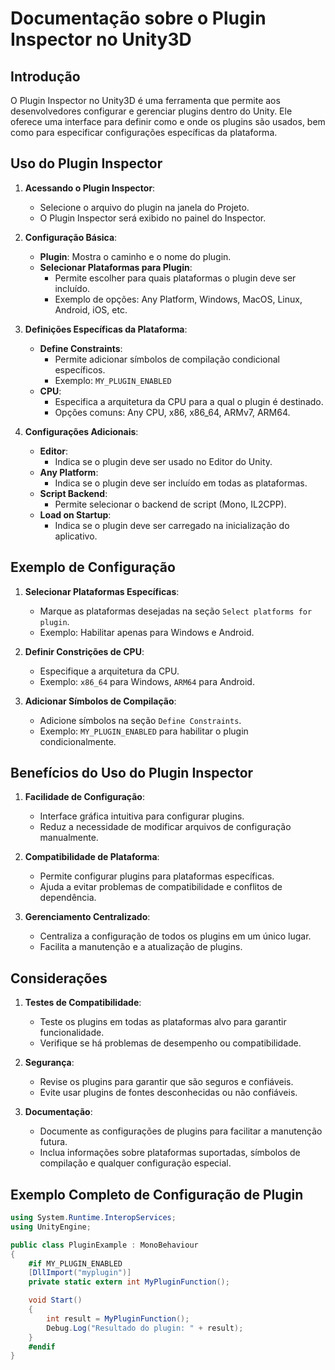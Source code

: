 
# Documentação sobre o Plugin Inspector no Unity3D

## Introdução

O Plugin Inspector no Unity3D é uma ferramenta que permite aos desenvolvedores configurar e gerenciar plugins dentro do Unity. Ele oferece uma interface para definir como e onde os plugins são usados, bem como para especificar configurações específicas da plataforma.

## Uso do Plugin Inspector

1. **Acessando o Plugin Inspector**:
   - Selecione o arquivo do plugin na janela do Projeto.
   - O Plugin Inspector será exibido no painel do Inspector.

2. **Configuração Básica**:
   - **Plugin**: Mostra o caminho e o nome do plugin.
   - **Selecionar Plataformas para Plugin**:
     - Permite escolher para quais plataformas o plugin deve ser incluído.
     - Exemplo de opções: Any Platform, Windows, MacOS, Linux, Android, iOS, etc.

3. **Definições Específicas da Plataforma**:
   - **Define Constraints**:
     - Permite adicionar símbolos de compilação condicional específicos.
     - Exemplo: `MY_PLUGIN_ENABLED`
   - **CPU**:
     - Especifica a arquitetura da CPU para a qual o plugin é destinado.
     - Opções comuns: Any CPU, x86, x86_64, ARMv7, ARM64.

4. **Configurações Adicionais**:
   - **Editor**:
     - Indica se o plugin deve ser usado no Editor do Unity.
   - **Any Platform**:
     - Indica se o plugin deve ser incluído em todas as plataformas.
   - **Script Backend**:
     - Permite selecionar o backend de script (Mono, IL2CPP).
   - **Load on Startup**:
     - Indica se o plugin deve ser carregado na inicialização do aplicativo.

## Exemplo de Configuração

1. **Selecionar Plataformas Específicas**:
   - Marque as plataformas desejadas na seção `Select platforms for plugin`.
   - Exemplo: Habilitar apenas para Windows e Android.

2. **Definir Constrições de CPU**:
   - Especifique a arquitetura da CPU.
   - Exemplo: `x86_64` para Windows, `ARM64` para Android.

3. **Adicionar Símbolos de Compilação**:
   - Adicione símbolos na seção `Define Constraints`.
   - Exemplo: `MY_PLUGIN_ENABLED` para habilitar o plugin condicionalmente.

## Benefícios do Uso do Plugin Inspector

1. **Facilidade de Configuração**:
   - Interface gráfica intuitiva para configurar plugins.
   - Reduz a necessidade de modificar arquivos de configuração manualmente.

2. **Compatibilidade de Plataforma**:
   - Permite configurar plugins para plataformas específicas.
   - Ajuda a evitar problemas de compatibilidade e conflitos de dependência.

3. **Gerenciamento Centralizado**:
   - Centraliza a configuração de todos os plugins em um único lugar.
   - Facilita a manutenção e a atualização de plugins.

## Considerações

1. **Testes de Compatibilidade**:
   - Teste os plugins em todas as plataformas alvo para garantir funcionalidade.
   - Verifique se há problemas de desempenho ou compatibilidade.

2. **Segurança**:
   - Revise os plugins para garantir que são seguros e confiáveis.
   - Evite usar plugins de fontes desconhecidas ou não confiáveis.

3. **Documentação**:
   - Documente as configurações de plugins para facilitar a manutenção futura.
   - Inclua informações sobre plataformas suportadas, símbolos de compilação e qualquer configuração especial.

## Exemplo Completo de Configuração de Plugin

```csharp
using System.Runtime.InteropServices;
using UnityEngine;

public class PluginExample : MonoBehaviour
{
    #if MY_PLUGIN_ENABLED
    [DllImport("myplugin")]
    private static extern int MyPluginFunction();

    void Start()
    {
        int result = MyPluginFunction();
        Debug.Log("Resultado do plugin: " + result);
    }
    #endif
}
```

